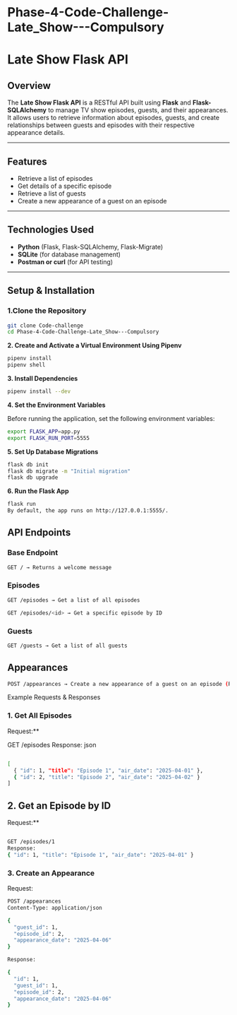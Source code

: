# Phase-4-Code-Challenge-Late_Show---Compulsory

# Late Show Flask API

## Overview

The **Late Show Flask API** is a RESTful API built using **Flask** and **Flask-SQLAlchemy** to manage TV show episodes, guests, and their appearances. It allows users to retrieve information about episodes, guests, and create relationships between guests and episodes with their respective appearance details.

---

## Features

- Retrieve a list of episodes
- Get details of a specific episode
- Retrieve a list of guests
- Create a new appearance of a guest on an episode

---

## Technologies Used

- **Python** (Flask, Flask-SQLAlchemy, Flask-Migrate)
- **SQLite** (for database management)
- **Postman or curl** (for API testing)

---

## Setup & Installation

### **1.Clone the Repository**

```sh
git clone Code-challenge
cd Phase-4-Code-Challenge-Late_Show---Compulsory
```

**2. Create and Activate a Virtual Environment Using Pipenv**

```sh
pipenv install
pipenv shell
```

**3. Install Dependencies**

```sh
pipenv install --dev
```

**4. Set the Environment Variables**

Before running the application, set the following environment variables:

```sh
export FLASK_APP=app.py
export FLASK_RUN_PORT=5555
```

**5. Set Up Database Migrations**

```sh
flask db init  
flask db migrate -m "Initial migration"
flask db upgrade
```

**6. Run the Flask App**

```sh
flask run
By default, the app runs on http://127.0.0.1:5555/.
```

## API Endpoints

### **Base Endpoint**

```sh
GET / → Returns a welcome message
```

### **Episodes**

```sh
GET /episodes → Get a list of all episodes

GET /episodes/<id> → Get a specific episode by ID
```

### Guests

```sh
GET /guests → Get a list of all guests
```

## Appearances

```sh
POST /appearances → Create a new appearance of a guest on an episode (Requires guest_id, episode_id, and appearance_date)
```

Example Requests & Responses

### 1. Get All Episodes

Request:**

GET /episodes
Response:
json

```sh

[
  { "id": 1, "title": "Episode 1", "air_date": "2025-04-01" },
  { "id": 2, "title": "Episode 2", "air_date": "2025-04-02" }
]
```

## 2. Get an Episode by ID

Request:**

```sh

GET /episodes/1
Response:
{ "id": 1, "title": "Episode 1", "air_date": "2025-04-01" }
```

### 3. Create an Appearance

Request:

```sh
POST /appearances
Content-Type: application/json

{
  "guest_id": 1,
  "episode_id": 2,
  "appearance_date": "2025-04-06"
}

Response:

{
  "id": 1,
  "guest_id": 1,
  "episode_id": 2,
  "appearance_date": "2025-04-06"
}
```
